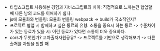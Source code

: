 - 타입스크립트 사용해본 경험과 자바스크립트와 차이: 직접적으로 느끼는건 협업할 때 다른 남의 코드를 이해하기 쉽다.
- js에 모듈화와 번들링: 모듈화 번들링 webpack -> build가 국소적인지?
- 프로젝트 협업 시 함께하고 싶은 동료의 유형: 소통을 중요시 하는 동료 -> 수준차이가 있는 동료가 있을 시: 이런 동료가 있다면 소통이 더욱 중요하다.
- cors가 무엇인가? 교차출처자원공유? -> 프로젝트를 기반으로 생각해보기 -> 다른 출처를 자원을 원할 때
